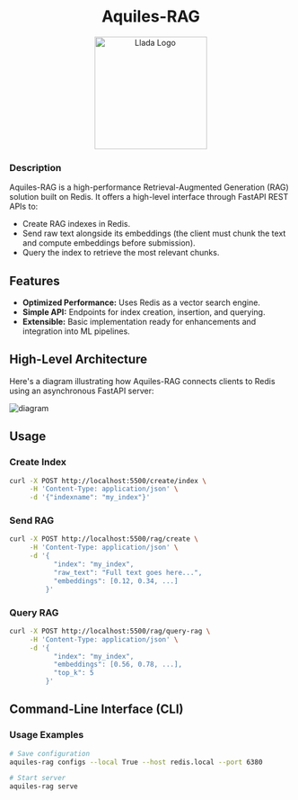 <h1 align="center">Aquiles-RAG</h1>

<div align="center">
  <img src="aquiles/static/aq-rag2.png" alt="Llada Logo" width="200"/>
</div>

### Description
Aquiles-RAG is a high-performance Retrieval-Augmented Generation (RAG) solution built on Redis. It offers a high-level interface through FastAPI REST APIs to:

* Create RAG indexes in Redis.
* Send raw text alongside its embeddings (the client must chunk the text and compute embeddings before submission).
* Query the index to retrieve the most relevant chunks.

## Features

* **Optimized Performance:** Uses Redis as a vector search engine.
* **Simple API:** Endpoints for index creation, insertion, and querying.
* **Extensible:** Basic implementation ready for enhancements and integration into ML pipelines.

## High-Level Architecture

Here's a diagram illustrating how Aquiles-RAG connects clients to Redis using an asynchronous FastAPI server:

![diagram](aquiles/static/diagram.png)

## Usage

### Create Index

```bash
curl -X POST http://localhost:5500/create/index \
     -H 'Content-Type: application/json' \
     -d '{"indexname": "my_index"}'
```

### Send RAG

```bash
curl -X POST http://localhost:5500/rag/create \
     -H 'Content-Type: application/json' \
     -d '{
           "index": "my_index",
           "raw_text": "Full text goes here...",
           "embeddings": [0.12, 0.34, ...]
         }'
```

### Query RAG

```bash
curl -X POST http://localhost:5500/rag/query-rag \
     -H 'Content-Type: application/json' \
     -d '{
           "index": "my_index",
           "embeddings": [0.56, 0.78, ...],
           "top_k": 5
         }'
```

## Command-Line Interface (CLI)

### Usage Examples

```bash
# Save configuration
aquiles-rag configs --local True --host redis.local --port 6380

# Start server
aquiles-rag serve
```